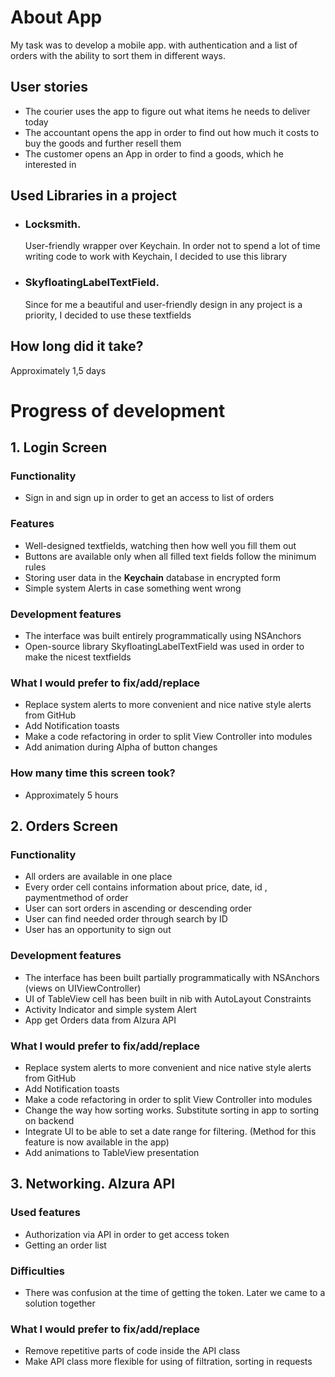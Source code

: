 # About App
My task was to develop a mobile app. with authentication and a list of orders with the ability to sort them in different ways.

## User stories
  - The courier uses the app to figure out what items he needs to deliver today
  - The accountant opens the app in order to find out how much it costs to buy the goods and further resell them
  - The customer opens an App in order to find a goods, which he interested in

## Used Libraries in a project 
   - ### **Locksmith**. 
        User-friendly wrapper over Keychain. In order not to spend a lot of time writing code to work with Keychain, I decided to use this library
   - ### **SkyfloatingLabelTextField**.
     Since for me a beautiful and user-friendly design in any project is a priority, I decided to use these textfields

## How long did it take?
Approximately 1,5 days


# Progress of development

   ## 1.  Login Screen
   
   ### Functionality
   - Sign in and sign up in order to get an access to list of orders
  
  ### Features
   - Well-designed textfields, watching then how well you fill them out
   - Buttons are available only when all filled text fields follow the minimum rules 
   - Storing user data in the **Keychain** database in encrypted form
   - Simple system Alerts in case something went wrong
   
   ### Development features
   - The interface was built entirely programmatically using NSAnchors
   - Open-source library SkyfloatingLabelTextField was used in order to make the nicest textfields
   
   ### What I would prefer to fix/add/replace
   - Replace system alerts to more convenient and nice native style alerts from GitHub
   - Add Notification toasts 
   - Make a code refactoring in order to split View Controller into modules
   - Add animation during Alpha of button changes
   
   ### How many time this screen took?
   - Approximately 5 hours 
   
   ## 2.  Orders Screen
   
   ### Functionality
   - All orders are available in one place 
   - Every order cell contains information about price, date, id , paymentmethod of order
   - User can sort orders in ascending or descending order
   - User can find needed order through search by ID
   - User has an opportunity to sign out
   
   ### Development features
   - The interface has been built partially programmatically with NSAnchors (views on UIViewController)
   - UI of TableView cell has been built in nib with AutoLayout Constraints
   - Activity Indicator and simple system Alert
   - App get Orders data from Alzura API
   
   ### What I would prefer to fix/add/replace
   - Replace system alerts to more convenient and nice native style alerts from GitHub
   - Add Notification toasts 
   - Make a code refactoring in order to split View Controller into modules
   - Change the way how sorting works. Substitute sorting in app to sorting on backend
   - Integrate UI to be able to set a date range for filtering. (Method for this feature is now available in the app) 
   - Add animations to TableView presentation
   
   ## 3. Networking. Alzura API
   ### Used features
   - Authorization via API in order to get access token 
   - Getting an order list
  
  ### Difficulties
   - There was confusion at the time of getting the token. Later we came to a solution together
   
  ### What I would prefer to fix/add/replace
   - Remove repetitive parts of code inside the API class
   - Make API class more flexible for using of filtration, sorting in requests
